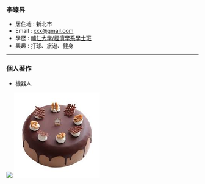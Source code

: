 ### 李臻昇

- 居住地 : 新北市
- Email : xxx@gmail.com
- 學歷 : [輔仁大學/經濟學系學士班](https://www.economics.fju.edu.tw/)
- 興趣 : 打球、旅遊、健身
<hr>

### 個人著作
- 機器人

![](https://i.imgur.com/xZbwsUn.jpg)
![](巧克力蛋糕.jpg)
